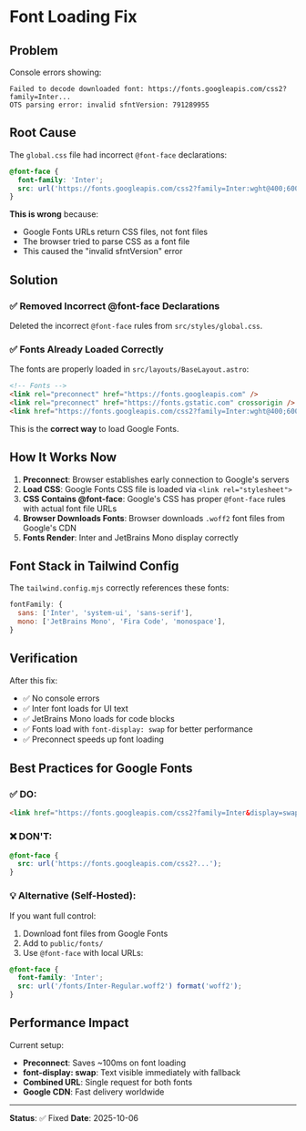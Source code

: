 # Font Loading Fix

## Problem

Console errors showing:
```
Failed to decode downloaded font: https://fonts.googleapis.com/css2?family=Inter...
OTS parsing error: invalid sfntVersion: 791289955
```

## Root Cause

The `global.css` file had incorrect `@font-face` declarations:

```css
@font-face {
  font-family: 'Inter';
  src: url('https://fonts.googleapis.com/css2?family=Inter:wght@400;600;700&display=swap');
}
```

**This is wrong** because:
- Google Fonts URLs return CSS files, not font files
- The browser tried to parse CSS as a font file
- This caused the "invalid sfntVersion" error

## Solution

### ✅ Removed Incorrect @font-face Declarations

Deleted the incorrect `@font-face` rules from `src/styles/global.css`.

### ✅ Fonts Already Loaded Correctly

The fonts are properly loaded in `src/layouts/BaseLayout.astro`:

```html
<!-- Fonts -->
<link rel="preconnect" href="https://fonts.googleapis.com" />
<link rel="preconnect" href="https://fonts.gstatic.com" crossorigin />
<link href="https://fonts.googleapis.com/css2?family=Inter:wght@400;600;700&family=JetBrains+Mono:wght@400;700&display=swap" rel="stylesheet" />
```

This is the **correct way** to load Google Fonts.

## How It Works Now

1. **Preconnect**: Browser establishes early connection to Google's servers
2. **Load CSS**: Google Fonts CSS file is loaded via `<link rel="stylesheet">`
3. **CSS Contains @font-face**: Google's CSS has proper `@font-face` rules with actual font file URLs
4. **Browser Downloads Fonts**: Browser downloads `.woff2` font files from Google's CDN
5. **Fonts Render**: Inter and JetBrains Mono display correctly

## Font Stack in Tailwind Config

The `tailwind.config.mjs` correctly references these fonts:

```javascript
fontFamily: {
  sans: ['Inter', 'system-ui', 'sans-serif'],
  mono: ['JetBrains Mono', 'Fira Code', 'monospace'],
}
```

## Verification

After this fix:
- ✅ No console errors
- ✅ Inter font loads for UI text
- ✅ JetBrains Mono loads for code blocks
- ✅ Fonts load with `font-display: swap` for better performance
- ✅ Preconnect speeds up font loading

## Best Practices for Google Fonts

### ✅ DO:
```html
<link href="https://fonts.googleapis.com/css2?family=Inter&display=swap" rel="stylesheet" />
```

### ❌ DON'T:
```css
@font-face {
  src: url('https://fonts.googleapis.com/css2?...');
}
```

### 💡 Alternative (Self-Hosted):
If you want full control:
1. Download font files from Google Fonts
2. Add to `public/fonts/`
3. Use `@font-face` with local URLs:
```css
@font-face {
  font-family: 'Inter';
  src: url('/fonts/Inter-Regular.woff2') format('woff2');
}
```

## Performance Impact

Current setup:
- **Preconnect**: Saves ~100ms on font loading
- **font-display: swap**: Text visible immediately with fallback
- **Combined URL**: Single request for both fonts
- **Google CDN**: Fast delivery worldwide

---

**Status**: ✅ Fixed
**Date**: 2025-10-06

